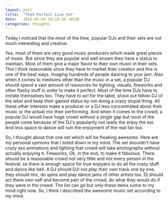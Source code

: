 ```yaml
---
layout: post
title:  "That Perfect Live Set"
date:   2019-05-04 19:18:38 +0530
categories: thoughts
---
```


Today I noticed that the most of the time, popular DJs and their sets are not much interesting and creative.

Yes, most of them are very good music producers which made great pieces of music. But since they are popular and well known they have a status to maintain. Most of them give a major flavor to their own music in their sets. This I think reasonable since they have to market their creation and this is one of the best ways. Imaging hundreds of people dancing to your jam. Also when it comes to mediums other than the music in a set, a popular DJ should spend a vast amount of resources for lighting, visuals, fireworks and other flashy stuff in order to make it perfect. Most of the time DJs have to imitate themselves too. They have to act for the label, shout out fellow DJ of the label and keep their gained status by not doing a crazy stupid thing. All these other interests make a producer or a DJ less concentrated about their music or the actual mix their performing. And when it comes to the crowd, a popular DJ would have huge crowd without a single gap but most of the people come because of the DJ's popularity not really the enjoy the set. And less space to dance will ruin the enjoyment of the real fan too. 

So, I thought about that one set which will be freaking awesome. Here are my personal opinions that I listed down in my mind. The set shouldn't have crazy ass animations and lighting that crowd will take photographs without actually enjoying it. Fireworks, Ok, in the end, to make it fabulous. There should be a reasonable crowd not very little and not every person in the festival, so there is enough space for true enjoyers to do all the crazy stuff and dance like hell. A DJ should DJ! not play their own track one by one, they should mix, do spins and play dance jams of other artists too. Dj should act there own self and become part of the crowd, do what they would do if they were in the crowd. The list can go but only these items come to my mind right now. So, I think I described the awesome music set according to my mind.